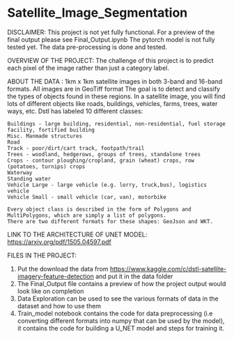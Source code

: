 # Satellite_Image_Segmentation

DISCLAIMER: 
    This project is not yet fully functional. For a preview of the final output please see Final_Output.ipynb 
    The pytorch model is not fully tested yet. The data pre-processing is done and tested.

OVERVIEW OF THE PROJECT:
    The challenge of this project is to predict each pixel of the image rather than just a category label.

ABOUT THE DATA : 
    1km x 1km satellite images in both 3-band and 16-band formats. All images are in GeoTiff format
     The goal is to detect and classify the types of objects found in these regions. 
     In a satellite image, you will find lots of different objects like roads,
     buildings, vehicles, farms, trees, water ways,  etc. Dstl has labeled 10 different classes:

    Buildings - large building, residential, non-residential, fuel storage facility, fortified building
    Misc. Manmade structures 
    Road 
    Track - poor/dirt/cart track, footpath/trail
    Trees - woodland, hedgerows, groups of trees, standalone trees
    Crops - contour ploughing/cropland, grain (wheat) crops, row (potatoes, turnips) crops
    Waterway 
    Standing water
    Vehicle Large - large vehicle (e.g. lorry, truck,bus), logistics vehicle
    Vehicle Small - small vehicle (car, van), motorbike

    Every object class is described in the form of Polygons and MultiPolygons, which are simply a list of polygons. 
    There are two different formats for these shapes: GeoJson and WKT. 
    
LINK TO THE ARCHITECTURE OF UNET MODEL: https://arxiv.org/pdf/1505.04597.pdf

    
FILES IN THE PROJECT:
1. Put the download the data from https://www.kaggle.com/c/dstl-satellite-imagery-feature-detection
and put it in the data folder
2. The Final_Output file contains a preview of how the project output would look like on completion
3. Data Exploration can be used to see the various formats of data in the dataset and how to use them
4. Train_model notebook contains the code for data preprocessing (i.e converting different formats into numpy that can be used by the model), it contains the code for building a U_NET model and steps for training it.
    